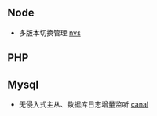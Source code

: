 ## Node

- 多版本切换管理 [nvs](https://github.com/jasongin/nvs)

## PHP


## Mysql

- 无侵入式主从、数据库日志增量监听 [canal](https://github.com/alibaba/canal)
